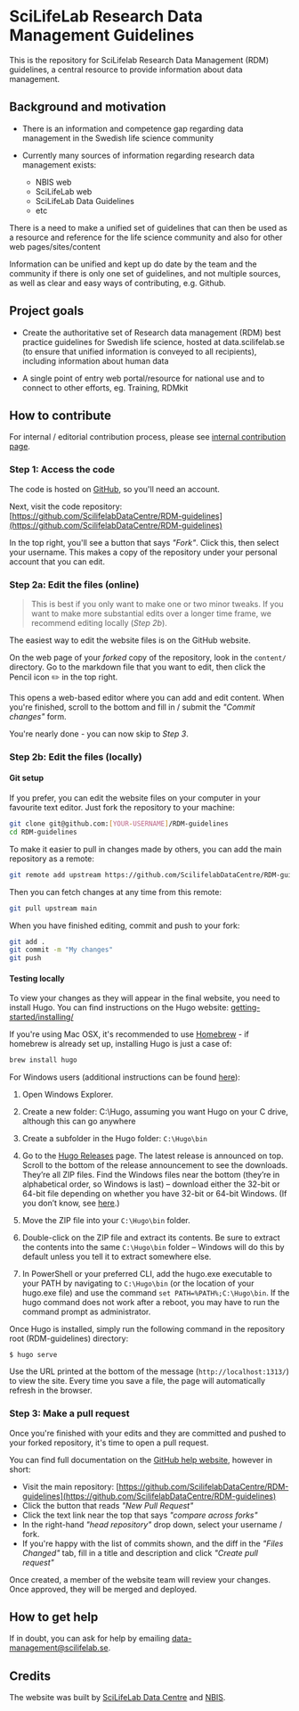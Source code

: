 # SciLifeLab Research Data Management Guidelines
This is the repository for SciLifelab Research Data Management (RDM) guidelines, a central resource to provide information about data management.

## Background and motivation

* There is an information and competence gap regarding data management in the Swedish life science community

* Currently many sources of information regarding research data management exists:
  * NBIS web
  * SciLifeLab web
  * SciLifeLab Data Guidelines
  * etc

There is a need to make a unified set of guidelines that can then be used as a resource and reference for the life science community and also for other web pages/sites/content

Information can be unified and kept up do date by the team and the community if there is only one set of guidelines, and not multiple sources, as well as clear and easy ways of contributing, e.g. Github.

## Project goals
* Create the authoritative set of Research data management (RDM) best practice guidelines for Swedish life science, hosted at data.scilifelab.se (to ensure that unified information is conveyed to all recipients), including information about human data

* A single point of entry web portal/resource for national use and to connect to other efforts, eg. Training, RDMkit

## How to contribute

For internal / editorial contribution process, please see [internal contribution page](https://github.com/ScilifelabDataCentre/RDM-guidelines/blob/main/internal-contribution.md).

### Step 1: Access the code

The code is hosted on [GitHub](http://github.com/), so you'll need an account.

Next, visit the code repository: [https://github.com/ScilifelabDataCentre/RDM-guidelines](https://github.com/ScilifelabDataCentre/RDM-guidelines)

In the top right, you'll see a button that says _"Fork"_. Click this, then select your username.
This makes a copy of the repository under your personal account that you can edit.

### Step 2a: Edit the files (online)

> This is best if you only want to make one or two minor tweaks.
> If you want to make more substantial edits over a longer time frame, we recommend editing locally (_Step 2b_).

The easiest way to edit the website files is on the GitHub website.

On the web page of your _forked_ copy of the repository, look in the `content/` directory. Go to the markdown file that you want to edit, then click the Pencil icon :pencil2: in the top right.

This opens a web-based editor where you can add and edit content. When you're finished, scroll to the bottom and fill in / submit the _"Commit changes"_ form.

You're nearly done - you can now skip to _Step 3_.

### Step 2b: Edit the files (locally)

#### Git setup

If you prefer, you can edit the website files on your computer in your favourite text editor.
Just fork the repository to your machine:

```bash
git clone git@github.com:[YOUR-USERNAME]/RDM-guidelines
cd RDM-guidelines
```

To make it easier to pull in changes made by others, you can add the main repository as a remote:

```bash
git remote add upstream https://github.com/ScilifelabDataCentre/RDM-guidelines.git
```

Then you can fetch changes at any time from this remote:

```bash
git pull upstream main
```

When you have finished editing, commit and push to your fork:

```bash
git add .
git commit -m "My changes"
git push
```

#### Testing locally

To view your changes as they will appear in the final website, you need to install Hugo.
You can find instructions on the Hugo website: [getting-started/installing/](https://gohugo.io/getting-started/installing/)

If you're using Mac OSX, it's recommended to use [Homebrew](https://brew.sh/) -
if homebrew is already set up, installing Hugo is just a case of:

```bash
brew install hugo
```

For Windows users (additional instructions can be found [here](https://gohugo.io/getting-started/installing/#windows)):

1. Open Windows Explorer.

2. Create a new folder: C:\Hugo, assuming you want Hugo on your C drive, although this can go anywhere

3. Create a subfolder in the Hugo folder: `C:\Hugo\bin`

4. Go to the [Hugo Releases](https://github.com/gohugoio/hugo/releases) page. The latest release is announced on top. Scroll to the bottom of the release announcement to see the downloads. They’re all ZIP files. Find the Windows files near the bottom (they’re in alphabetical order, so Windows is last) – download either the 32-bit or 64-bit file depending on whether you have 32-bit or 64-bit Windows. (If you don’t know, see [here](https://esupport.trendmicro.com/en-us/home/pages/technical-support/1038680.aspx).)

5. Move the ZIP file into your `C:\Hugo\bin` folder.

6. Double-click on the ZIP file and extract its contents. Be sure to extract the contents into the same `C:\Hugo\bin` folder – Windows will do this by default unless you tell it to extract somewhere else.

7. In PowerShell or your preferred CLI, add the hugo.exe executable to your PATH by navigating to `C:\Hugo\bin` (or the location of your hugo.exe file) and use the command `set PATH=%PATH%;C:\Hugo\bin`. If the hugo command does not work after a reboot, you may have to run the command prompt as administrator.

Once Hugo is installed, simply run the following command in the repository root (RDM-guidelines) directory:

```console
$ hugo serve
```

Use the URL printed at the bottom of the message (`http://localhost:1313/`) to view the site.
Every time you save a file, the page will automatically refresh in the browser.

### Step 3: Make a pull request

Once you're finished with your edits and they are committed and pushed to your forked repository, it's time to open a pull request.

You can find full documentation on the [GitHub help website](https://help.github.com/en/github/collaborating-with-issues-and-pull-requests/about-pull-requests), however in short:

- Visit the main repository: [https://github.com/ScilifelabDataCentre/RDM-guidelines](https://github.com/ScilifelabDataCentre/RDM-guidelines)
- Click the button that reads _"New Pull Request"_
- Click the text link near the top that says _"compare across forks"_
- In the right-hand _"head repository"_ drop down, select your username / fork.
- If you're happy with the list of commits shown, and the diff in the _"Files Changed"_ tab, fill in a title and description and click _"Create pull request"_

Once created, a member of the website team will review your changes.
Once approved, they will be merged and deployed.

## How to get help

If in doubt, you can ask for help by emailing [data-management@scilifelab.se](mailto:data-management@scilifelab.se).

## Credits

The website was built by [SciLifeLab Data Centre](https://www.scilifelab.se/data/) and [NBIS](https://nbis.se/).
